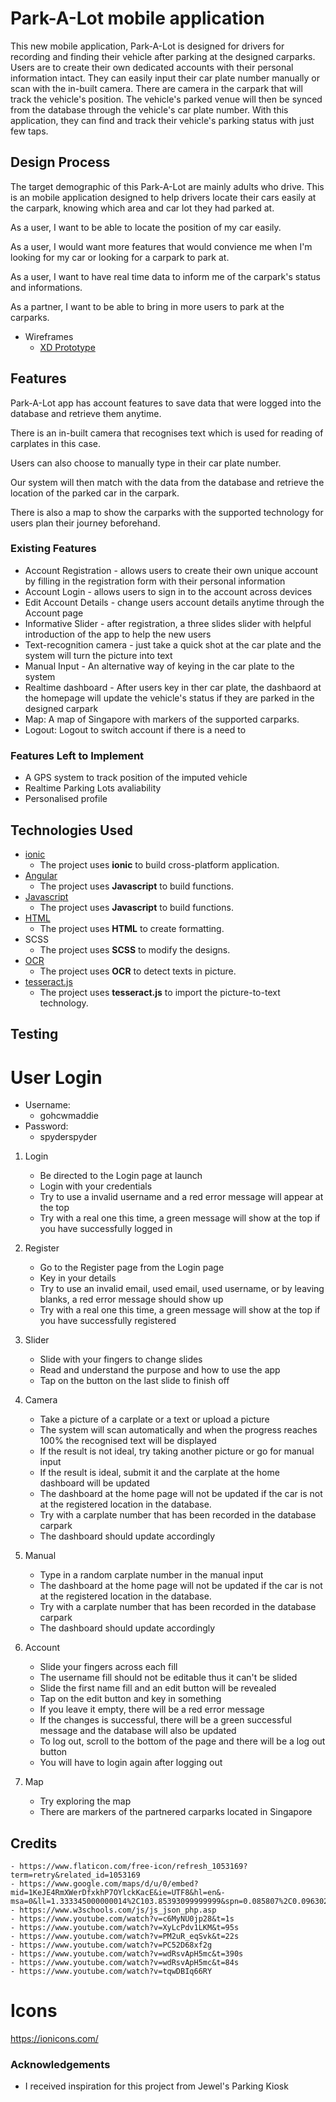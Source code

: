 # Park-A-Lot mobile application

This new mobile application, Park-A-Lot is designed for drivers for recording and finding their vehicle after parking at the designed carparks. Users are to create their own dedicated accounts with their personal information intact. They can easily input their car plate number manually or scan with the in-built camera. There are camera in the carpark that will track the vehicle's position. The vehicle's parked venue will then be synced from the database through the vehicle's car plate number. With this application, they can find and track their vehicle's parking status with just few taps.

## Design Process
 
The target demographic of this Park-A-Lot are mainly adults who drive. This is an mobile application designed to help drivers locate their cars easily at the carpark, knowing which area and car lot they had parked at.

As a user, I want to be able to locate the position of my car easily.

As a user, I would want more features that would convience me when I'm looking for my car or looking for a carpark to park at.

As a user, I want to have real time data to inform me of the carpark's status and informations.

As a partner, I want to be able to bring in more users to park at the carparks.

- Wireframes
    - [XD Prototype](https://xd.adobe.com/view/72381127-383b-4c45-917d-1851355080e7-276b/)

## Features

Park-A-Lot app has account features to save data that were logged into the database and retrieve them anytime. 

There is an in-built camera that recognises text which is used for reading of carplates in this case. 

Users can also choose to manually type in their car plate number. 

Our system will then match with the data from the database and retrieve the location of the parked car in the carpark.

There is also a map to show the carparks with the supported technology for users plan their journey beforehand.
 
### Existing Features
- Account Registration - allows users to create their own unique account by filling in the registration form with their personal information
- Account Login - allows users to sign in to the account across devices
- Edit Account Details - change users account details anytime through the Account page
- Informative Slider - after registration, a three slides slider with helpful introduction of the app to help the new users
- Text-recognition camera - just take a quick shot at the car plate and the system will turn the picture into text
- Manual Input - An alternative way of keying in the car plate to the system
- Realtime dashboard - After users key in ther car plate, the dashbaord at the homepage will update the vehicle's status if they are parked in the designed carpark
- Map: A map of Singapore with markers of the supported carparks.
- Logout: Logout to switch account if there is a need to

### Features Left to Implement
- A GPS system to track position of the imputed vehicle
- Realtime Parking Lots avaliability
- Personalised profile

## Technologies Used
- [ionic](https://ionicframework.com/)
    - The project uses **ionic** to build cross-platform application.
- [Angular](https://angular.io/)
    - The project uses **Javascript** to build functions.
- [Javascript](https://www.javascript.com/)
    - The project uses **Javascript** to build functions.
- [HTML](https://html.com/)
    - The project uses **HTML** to create formatting.
- SCSS
    - The project uses **SCSS** to modify the designs.
- [OCR](https://ionicframework.com/docs/native/ocr)
    - The project uses **OCR** to detect texts in picture.
- [tesseract.js](https://github.com/tesseract-ocr/tesseract)
    - The project uses **tesseract.js** to import the picture-to-text technology.

## Testing

# User Login
- Username:
    - gohcwmaddie
- Password:
    - spyderspyder

1. Login
    - Be directed to the Login page at launch
    - Login with your credentials
    - Try to use a invalid username and a red error message will appear at the top
    -  Try with a real one this time, a green message will show at the top if you have successfully logged in

2. Register
    - Go to the Register page from the Login page
    - Key in your details
    - Try to use an invalid email, used email, used username, or by leaving blanks, a red error message should show up
    - Try with a real one this time, a green message will show at the top if you have successfully registered

3. Slider
    - Slide with your fingers to change slides
    - Read and understand the purpose and how to use the app
    - Tap on the button on the last slide to finish off

4. Camera
    - Take a picture of a carplate or a text or upload a picture
    - The system will scan  automatically and when the progress reaches 100% the recognised text will be displayed
    - If the result is not ideal, try taking another picture or go for manual input
    - If the result is ideal, submit it and the carplate at the home dashboard will be updated
    - The dashboard at the home page will not be updated if the car is not at the registered location in the database.
    - Try with a carplate number that has been recorded in the database carpark
    - The dashboard should update accordingly

5. Manual
    - Type in a random carplate number in the manual input
    - The dashboard at the home page will not be updated if the car is not at the registered location in the database.
    - Try with a carplate number that has been recorded in the database carpark
    - The dashboard should update accordingly

6. Account
    - Slide your fingers across each fill
    - The username fill should not be editable thus it can't be slided
    - Slide the first name fill and an edit button will be revealed
    - Tap on the edit button and key in something
    - If you leave it empty, there will be a red error message
    - If the changes is successful, there will be a green successful message and the database will also be updated
    - To log out, scroll to the bottom of the page and there will be a log out button
    - You will have to login again after logging out

7. Map
    - Try exploring the map
    - There are markers of the partnered carparks located in Singapore

## Credits
    - https://www.flaticon.com/free-icon/refresh_1053169?term=retry&related_id=1053169
    - https://www.google.com/maps/d/u/0/embed?mid=1KeJE4RmXWerDfxkhP7OYlckKacE&ie=UTF8&hl=en&- msa=0&ll=1.333345000000014%2C103.85393099999999&spn=0.085807%2C0.096302&z=13&output=embed
    - https://www.w3schools.com/js/js_json_php.asp
    - https://www.youtube.com/watch?v=c6MyNU0jp28&t=1s
    - https://www.youtube.com/watch?v=XyLcPdv1LKM&t=95s
    - https://www.youtube.com/watch?v=PM2uR_eqSvk&t=22s
    - https://www.youtube.com/watch?v=PC52D68xf2g
    - https://www.youtube.com/watch?v=wdRsvApH5mc&t=390s
    - https://www.youtube.com/watch?v=wdRsvApH5mc&t=84s
    - https://www.youtube.com/watch?v=tqwDBIq66RY

# Icons
https://ionicons.com/

### Acknowledgements
- I received inspiration for this project from Jewel's Parking Kiosk